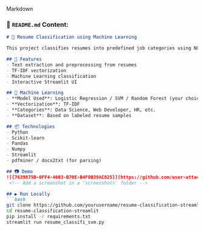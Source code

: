 Markdown
### 📝 `README.md` Content:

```markdown
# 📄 Resume Classification using Machine Learning

This project classifies resumes into predefined job categories using NLP techniques and displays results through a **Streamlit** interface.

## 🚀 Features
- Text extraction and preprocessing from resumes
- TF-IDF vectorization
- Machine Learning classification
- Interactive Streamlit UI

## 🧠 Machine Learning
- **Model Used**: Logistic Regression / SVM / Random Forest (your choice)
- **Vectorization**: TF-IDF
- **Categories**: Data Science, Web Developer, HR, etc.
- **Dataset**: Based on labeled resume samples

## 📦 Technologies
- Python
- Scikit-learn
- Pandas
- Numpy
- Streamlit
- pdfminer / docx2txt (for parsing)

## 📷 Demo
![{7639875D-0FF4-4603-B70E-B4F0B39AC825}](https://github.com/user-attachments/assets/b820b430-3814-4a0e-8aa4-0df00b5133a1)
 <!-- Add a screenshot in a 'screenshots' folder -->

## ▶️ Run Locally
```bash
git clone https://github.com/yourusername/resume-classification-streamlit.git
cd resume-classification-streamlit
pip install -r requirements.txt
streamlit run resume_classifi_svm.py
